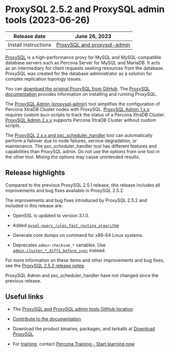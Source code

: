 # ProxySQL 2.5.2 and ProxySQL admin tools (2023-06-26)

| Release date | June 26, 2023 |
|---|---|
| Install instructions | [ProxySQL and proxysql-admin](https://docs.percona.com/proxysql/install-v2.html) |

[ProxySQL](https://proxysql.com/) is a high-performance proxy for MySQL and MySQL-compatible database servers such as Percona Server for MySQL and MariaDB. It acts as an intermediary for client requests seeking resources from the database. ProxySQL was created for the database administrator as a solution for complex replication topology issues. 

You can [download the original ProxySQL from GitHub](https://github.com/sysown/proxysql/releases). The [ProxySQL documentation](https://proxysql.com/documentation/) provides information on installing and running ProxySQL. 

The [ProxySQL Admin (proxysql-admin)](proxysql-admin-tool-v2-config.md) tool simplifies the configuration of Percona XtraDB Cluster nodes with ProxySQL. [ProxySQL Admin 1.x.x](proxysql-v1.md) requires custom `Bash` scripts to track the status of a Percona XtraDB Cluster. [ProxySQL Admin 2.x.x](proxysql-admin-tool-functions.md) supports Percona XtraDB Cluster without custom scripts.

The [ProxySQL 2.x.x and pxc_scheduler_handler](psh-overview.md) tool can automatically perform a failover due to node failures, service degradation, or maintenance. The pxc_scheduler_handler tool has different features and capabilities than ProxySQL admin. Do not use the options from one tool in the other tool. Mixing the options may cause unintended results.

## Release highlights

Compared to the previous ProxySQL 2.5.1 release, this release includes all improvements and bug fixes available in ProxySQL 2.5.2.

The improvements and bug fixes introduced by ProxySQL 2.5.2 and included in this release are:

* OpenSSL is updated to version 3.1.0. 

* Added [`mysql-query_rules_fast_routing_algorithm`](https://github.com/sysown/proxysql/pull/4182)

* Generate core dumps on command for x86-64 Linux systems.

* Deprecates `admin-checksum_*` variables. Use [`admin.cluster_*_diffs_before_sync`](https://github.com/sysown/proxysql/pull/4161) instead.

For more information on these items and other improvements and bug fixes, see the [ProxySQL 2.5.2 release notes](https://github.com/sysown/proxysql/releases/tag/v2.5.2).

ProxySQL Admin and pxc_scheduler_handler have not changed since the previous release.

## Useful links

* The [ProxySQL and ProxySQL admin tools GitHub location](https://github.com/percona/proxysql-admin-tool)

* [Contribute to the documentation](https://github.com/percona/proxysql-admin-tool-doc/blob/main/contributing.md)

* Download the product binaries, packages, and tarballs at [Download ProxySQL](https://www.percona.com/download-proxysql)

* For [training](https://www.percona.com/training), contact [Percona Training - Start learning now](https://learn.percona.com/contact-me)